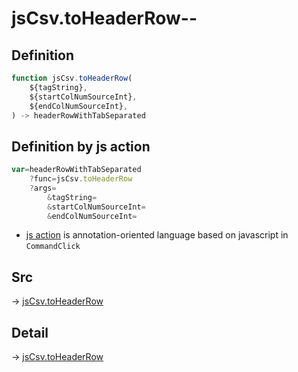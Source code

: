 # jsCsv.toHeaderRow--

## Definition

```js.js
function jsCsv.toHeaderRow(
	${tagString},
	${startColNumSourceInt},
	${endColNumSourceInt},
) -> headerRowWithTabSeparated
```


## Definition by js action

```js.js
var=headerRowWithTabSeparated
	?func=jsCsv.toHeaderRow
	?args=
		&tagString=
		&startColNumSourceInt=
		&endColNumSourceInt=
```

- [js action](#) is annotation-oriented language based on javascript in `CommandClick`

## Src

-> [jsCsv.toHeaderRow](https://github.com/puutaro/CommandClick/blob/master/app/src/main/java/com/puutaro/commandclick/fragment_lib/terminal_fragment/js_interface/JsCsv.kt#L198)

## Detail

-> [jsCsv.toHeaderRow](https://github.com/puutaro/CommandClick/blob/master/md/developer/js_interface/details/JsCsv/toHeaderRow.md)
